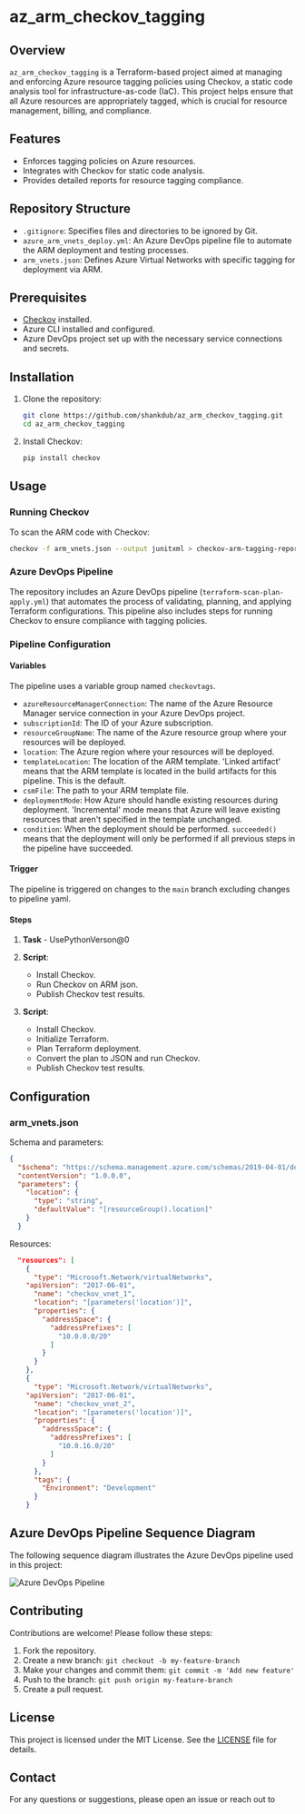 # az_arm_checkov_tagging

## Overview

`az_arm_checkov_tagging` is a Terraform-based project aimed at managing and enforcing Azure resource tagging policies using Checkov, a static code analysis tool for infrastructure-as-code (IaC). This project helps ensure that all Azure resources are appropriately tagged, which is crucial for resource management, billing, and compliance.

## Features

- Enforces tagging policies on Azure resources.
- Integrates with Checkov for static code analysis.
- Provides detailed reports for resource tagging compliance.

## Repository Structure

- `.gitignore`: Specifies files and directories to be ignored by Git.
- `azure_arm_vnets_deploy.yml`: An Azure DevOps pipeline file to automate the ARM deployment and testing processes.
- `arm_vnets.json`: Defines Azure Virtual Networks with specific tagging for deployment via ARM.

## Prerequisites

- [Checkov](https://www.checkov.io/) installed.
- Azure CLI installed and configured.
- Azure DevOps project set up with the necessary service connections and secrets.

## Installation

1. Clone the repository:
   ```bash
   git clone https://github.com/shankdub/az_arm_checkov_tagging.git
   cd az_arm_checkov_tagging
   ```

2. Install Checkov:
   ```bash
   pip install checkov
   ```

## Usage

### Running Checkov

To scan the ARM code with Checkov:
```bash
checkov -f arm_vnets.json --output junitxml > checkov-arm-tagging-report.xml --external-checks-dir ./checkov
```

### Azure DevOps Pipeline

The repository includes an Azure DevOps pipeline (`terraform-scan-plan-apply.yml`) that automates the process of validating, planning, and applying Terraform configurations. This pipeline also includes steps for running Checkov to ensure compliance with tagging policies.

### Pipeline Configuration

#### Variables

The pipeline uses a variable group named `checkovtags`.
- `azureResourceManagerConnection`: The name of the Azure Resource Manager service connection in your Azure DevOps project.
- `subscriptionId`: The ID of your Azure subscription.
- `resourceGroupName`: The name of the Azure resource group where your resources will be deployed.
- `location`: The Azure region where your resources will be deployed.
- `templateLocation`: The location of the ARM template. 'Linked artifact' means that the ARM template is located in the build artifacts for this pipeline. This is the default.
- `csmFile`: The path to your ARM template file.
- `deploymentMode`: How Azure should handle existing resources during deployment. 'Incremental' mode means that Azure will leave existing resources that aren't specified in the template unchanged.
- `condition`: When the deployment should be performed. `succeeded()` means that the deployment will only be performed if all previous steps in the pipeline have succeeded.

#### Trigger

The pipeline is triggered on changes to the `main` branch excluding changes to pipeline yaml.

#### Steps
1. **Task** - UsePythonVerson@0
2. **Script**:
    - Install Checkov.
    - Run Checkov on ARM json.
    - Publish Checkov test results.

3. **Script**:
    - Install Checkov.
    - Initialize Terraform.
    - Plan Terraform deployment.
    - Convert the plan to JSON and run Checkov.
    - Publish Checkov test results.


## Configuration

### arm_vnets.json

Schema and parameters:
```json
{
  "$schema": "https://schema.management.azure.com/schemas/2019-04-01/deploymentTemplate.json#",
  "contentVersion": "1.0.0.0",
  "parameters": {
    "location": {
      "type": "string",
      "defaultValue": "[resourceGroup().location]"
    }
  }
```

Resources:
```json
  "resources": [
    {
      "type": "Microsoft.Network/virtualNetworks",
    "apiVersion": "2017-06-01",
      "name": "checkov_vnet_1",
      "location": "[parameters('location')]",
      "properties": {
        "addressSpace": {
          "addressPrefixes": [
            "10.0.0.0/20"
          ]
        }
      }
    },
    {
      "type": "Microsoft.Network/virtualNetworks",
    "apiVersion": "2017-06-01",
      "name": "checkov_vnet_2",
      "location": "[parameters('location')]",
      "properties": {
        "addressSpace": {
          "addressPrefixes": [
            "10.0.16.0/20"
          ]
        }
      },
      "tags": {
        "Environment": "Development"
      }
    }
```

## Azure DevOps Pipeline Sequence Diagram

The following sequence diagram illustrates the Azure DevOps pipeline used in this project:

![Azure DevOps Pipeline](./docs/checkov-diagram-ados2.png)
## Contributing

Contributions are welcome! Please follow these steps:

1. Fork the repository.
2. Create a new branch: `git checkout -b my-feature-branch`
3. Make your changes and commit them: `git commit -m 'Add new feature'`
4. Push to the branch: `git push origin my-feature-branch`
5. Create a pull request.

## License

This project is licensed under the MIT License. See the [LICENSE](LICENSE) file for details.

## Contact

For any questions or suggestions, please open an issue or reach out to 
